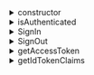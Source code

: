 <details>
  <summary>constructor</summary>

**Parameters**

| Parameter   | Type          |
| ----------- | ------------- |
| fastlogsConfig | `FastlogsConfig` |

**Return Type**

`FastlogsClient`

**Notes**

- You can add extra parameters if you need to.
- If the usePersistStorage is enabled in fastlogsConfig, the platform SDK will provide the following functionalities:
  - Store persistent data with a unique key based on `clientId`.
  - Load `refreshToken` and `idToken` from the local machine on initialization.
  - Store `refreshToken` and `idToken` locally on `Core.fetchTokenByAuthorizationCode` and `Core.fetchTokenByRefreshToken`.

</details>

<details>
  <summary>isAuthenticated</summary>

To know if a user is authenticated or not.  
This can be defined as a getter as well.

A user is treated as authenticated when:

- We have gained an ID token successfully.
- We have loaded an ID token from the local machine.

**Parameters**

None.

**Return Type**

`boolean`

</details>

<details>
  <summary>SignIn</summary>

This method should start a sign-in flow and the platform SDK should take care of all steps an authorization needs to complete including the sign-in redirect process.

The user will be authenticated after this method has been called successfully.

The sign-in process will reply on the Core SDK Functions:

- `generateSignInUri`
- `verifyAndParseCodeFromCallbackUri`
- `fetchTokenByAuthorizationCode`

Notes:

- Because generateSignInUri includes the resources we need, we don’t need to pass resource to fetchTokenByAuthorizationCode function.

**Parameters**

| Parameter   | Type     |
| ----------- | -------- |
| redirectUri | `string` |

**Return Type**

`void`

**Throws**

- Any error that occurs during this sign-in process.

</details>

<details>
  <summary>SignOut</summary>

The sign-out process should follow the steps:

1. Clear local storage, cookies, persistent data, or something else.
2. Revoke the obtained refresh token via `Core.revoke` (the Fastlogs service will revoke all related tokens if the refresh token is revoked).
3. Redirect the user to Fastlogs's sign-out endpoint unless step 1 clears the session of the sign-in page.

Notes:

- In step 2, `Core.revoke` is an async call and will not block the sign-out process even if it fails.
- Step 3 is relying on `Core.generateSignOutUri` to generate the Fastlogs's sign-out endpoint.

**Parameters**

| Parameter             | Type     | Required | Default Value |
| --------------------- | -------- | -------- | ------------- |
| postLogoutRedirectUri | `string` |          | `null`        |

**Return Type**

`void`

**Throws**

- Any error that occurs during this sign-out process.

</details>

<details>
  <summary>getAccessToken</summary>

`getAccessToken` retrieves an `AccessToken` by `resource` and `scope` from `accessTokenMap` then returns the `token` value of that `AccessToken`.

We set the `scope` to `null` when building the key of the `accessTokenMap` for we don't support custom scopes in Fastlogs V1.

**Notes**

- If cannot find a corresponding `AccessToken` then perform a `Core.fetchTokenByRefreshToken` action to fetch the token needed.
- If the `accessToken` is not expired, then return the `token` value inside.
- If the `accessToken` is expired, then perform a `Core.fetchTokenByRefreshToken` action to retrieve a new `accessToken` , update the local `accessTokenMap` and return the new `token` value inside.
- If `Core.fetchTokenByRefreshToken` failed, then informs that the user with the exception occurred.
- If cannot find the refreshToken, then informs the user of an unauthorized exception.
- Only by obtaining a `refreshToken` after signing in can we perform a `Core.fetchTokenByRefreshToken` action.

**Parameters**

| Parameter | Type     | Required | Default value |
| --------- | -------- | -------- | ------------- |
| resource  | `string` |          | `null`        |

**Return Type**

`string`

**Throws**

- The user is not authenticated.
- The input `resource` is not set in the `fastlogsConfig`.
- No refresh token found before `Core.fetchTokenByRefreshToken`.
- `Core.fetchTokenByRefreshToken` failed.

</details>

<details>
  <summary>getIdTokenClaims</summary>

`getIdTokenClaims` return an object that carries the claims of the `idToken` property.

**Parameters**

None.

**Return Type**

`IdTokenClaims`

**Throws**

- The user is not authenticated.

</details>
